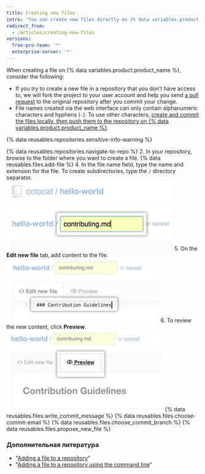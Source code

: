 ```yaml
---
title: Creating new files
intro: 'You can create new files directly on {% data variables.product.product_name %} in any repository you have write access to.'
redirect_from:
  - /articles/creating-new-files
versions:
  free-pro-team: '*'
  enterprise-server: '*'
---
```


When creating a file on {% data variables.product.product_name %}, consider the following:

- If you try to create a new file in a repository that you don’t have access to, we will fork the project to your user account and help you send [a pull request](/articles/about-pull-requests) to the original repository after you commit your change.
- File names created via the web interface can only contain alphanumeric characters and hyphens (`-`). To use other characters, [create and commit the files locally, then push them to the repository on {% data variables.product.product_name %}](/articles/adding-a-file-to-a-repository-using-the-command-line).

{% data reusables.repositories.sensitive-info-warning %}

{% data reusables.repositories.navigate-to-repo %}
2. In your repository, browse to the folder where you want to create a file.
{% data reusables.files.add-file %}
4. In the file name field, type the name and extension for the file. To create subdirectories, type the `/` directory separator. ![New file name](/assets/images/help/repository/new-file-name.png)
5. On the **Edit new file** tab, add content to the file. ![Content in new file](/assets/images/help/repository/new-file-content.png)
6. To review the new content, click **Preview**. ![New file preview button](/assets/images/help/repository/new-file-preview.png)
{% data reusables.files.write_commit_message %}
{% data reusables.files.choose-commit-email %}
{% data reusables.files.choose_commit_branch %}
{% data reusables.files.propose_new_file %}

### Дополнительная литература

- "[Adding a file to a repository](/articles/adding-a-file-to-a-repository)"
- "[Adding a file to a repository using the command line](/articles/adding-a-file-to-a-repository-using-the-command-line)"
